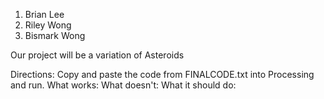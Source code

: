 1. Brian Lee
2. Riley Wong
3. Bismark Wong

Our project will be a variation of Asteroids

Directions: Copy and paste the code from FINALCODE.txt into Processing and run.
What works: 
What doesn't:
What it should do:
